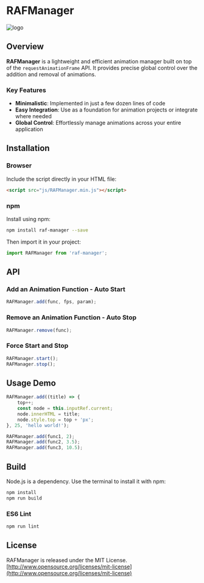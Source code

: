 # RAFManager

![logo](https://github.com/drawcall/RAFManager/blob/master/logo/raf.gif)

## Overview

**RAFManager** is a lightweight and efficient animation manager built on top of the `requestAnimationFrame` API. It provides precise global control over the addition and removal of animations.

### Key Features

- **Minimalistic**: Implemented in just a few dozen lines of code
- **Easy Integration**: Use as a foundation for animation projects or integrate where needed
- **Global Control**: Effortlessly manage animations across your entire application

## Installation

### Browser

Include the script directly in your HTML file:

```html
<script src="js/RAFManager.min.js"></script>
```

### npm

Install using npm:

```bash
npm install raf-manager --save
```

Then import it in your project:

```javascript
import RAFManager from 'raf-manager';
```

## API

### Add an Animation Function - Auto Start

```javascript
RAFManager.add(func, fps, param);
```

### Remove an Animation Function - Auto Stop

```javascript
RAFManager.remove(func);
```

### Force Start and Stop

```javascript
RAFManager.start();
RAFManager.stop();
```

## Usage Demo

```javascript
RAFManager.add((title) => {
    top++;
    const node = this.inputRef.current;
    node.innerHTML = title;
    node.style.top = top + 'px';
}, 25, 'hello world!');
```

```javascript
RAFManager.add(func1, 2);
RAFManager.add(func2, 3.5);
RAFManager.add(func3, 10.5);
```

## Build

Node.js is a dependency. Use the terminal to install it with npm:

```bash
npm install
npm run build
```

### ES6 Lint

```bash
npm run lint
```

## License

RAFManager is released under the MIT License. [http://www.opensource.org/licenses/mit-license](http://www.opensource.org/licenses/mit-license)